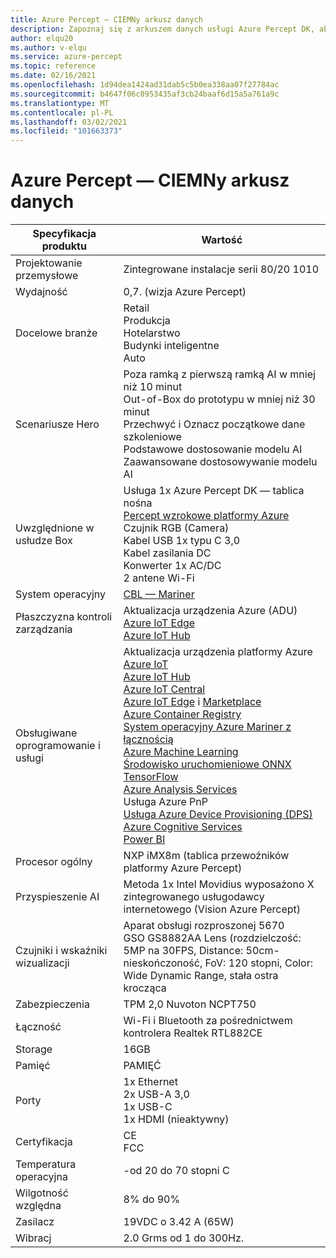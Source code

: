 ```yaml
---
title: Azure Percept — CIEMNy arkusz danych
description: Zapoznaj się z arkuszem danych usługi Azure Percept DK, aby zapoznać się ze szczegółowymi specyfikacjami urządzeń
author: elqu20
ms.author: v-elqu
ms.service: azure-percept
ms.topic: reference
ms.date: 02/16/2021
ms.openlocfilehash: 1d94dea1424ad31dab5c5b0ea338aa07f27784ac
ms.sourcegitcommit: b4647f06c0953435af3cb24baaf6d15a5a761a9c
ms.translationtype: MT
ms.contentlocale: pl-PL
ms.lasthandoff: 03/02/2021
ms.locfileid: "101663373"
---
```

# <a name="azure-percept-dk-datasheet"></a>Azure Percept — CIEMNy arkusz danych

|Specyfikacja produktu           |Wartość     |
|--------------------------------|--------|
|Projektowanie przemysłowe               |Zintegrowane instalacje serii 80/20 1010 |
|Wydajność                     |0,7. (wizja Azure Percept)|
|Docelowe branże               |Retail <br> Produkcja <br> Hotelarstwo <br> Budynki inteligentne <br> Auto |
|Scenariusze Hero                  |Poza ramką z pierwszą ramką AI w mniej niż 10 minut <br> Out-of-Box do prototypu w mniej niż 30 minut <br> Przechwyć i Oznacz początkowe dane szkoleniowe <br> Podstawowe dostosowanie modelu AI <br> Zaawansowane dostosowywanie modelu AI |
|Uwzględnione w usłudze Box                 |Usługa 1x Azure Percept DK — tablica nośna  <br> [Percept wzrokowe platformy Azure](./azure-percept-vision-datasheet.md) <br> Czujnik RGB (Camera) <br> Kabel USB 1x typu C 3,0 <br> Kabel zasilania DC <br> Konwerter 1x AC/DC <br> 2 antene Wi-Fi  |
|System operacyjny                              |[CBL — Mariner](https://github.com/microsoft/CBL-Mariner)           |
|Płaszczyzna kontroli zarządzania        |Aktualizacja urządzenia Azure (ADU) <br> [Azure IoT Edge](https://azure.microsoft.com/services/iot-edge/) <br> [Azure IoT Hub](https://azure.microsoft.com/services/iot-hub/)          |
|Obsługiwane oprogramowanie i usługi |Aktualizacja urządzenia platformy Azure <br> [Azure IoT](https://azure.microsoft.com/overview/iot/) <br> [Azure IoT Hub](https://azure.microsoft.com/services/iot-hub/) <br> [Azure IoT Central](https://azure.microsoft.com/services/iot-central/) <br> [Azure IoT Edge](https://azure.microsoft.com/services/iot-edge/) i [Marketplace](https://azuremarketplace.microsoft.com/marketplace/apps/category/internet-of-things?page=1) <br> [Azure Container Registry](https://azure.microsoft.com/services/container-registry/) <br> [System operacyjny Azure Mariner z łącznością](https://github.com/microsoft/CBL-Mariner) <br> [Azure Machine Learning](https://azure.microsoft.com/services/machine-learning/) <br> [Środowisko uruchomieniowe ONNX](https://www.onnxruntime.ai/) <br> [TensorFlow](https://www.tensorflow.org/) <br> [Azure Analysis Services](https://azure.microsoft.com/services/analysis-services/) <br> Usługa Azure PnP <br> [Usługa Azure Device Provisioning (DPS)](https://docs.microsoft.com/azure/iot-dps/) <br> [Azure Cognitive Services](https://azure.microsoft.com/services/cognitive-services/) <br> [Power BI](https://powerbi.microsoft.com/)      |
|Procesor ogólny               |NXP iMX8m (tablica przewoźników platformy Azure Percept)        |
|Przyspieszenie AI                 |Metoda 1x Intel Movidius wyposażono X zintegrowanego usługodawcy internetowego (Vision Azure Percept) |
|Czujniki i wskaźniki wizualizacji   |Aparat obsługi rozproszonej 5670 <br> GSO GS8882AA Lens (rozdzielczość: 5MP na 30FPS, Distance: 50cm-nieskończoność, FoV: 120 stopni, Color: Wide Dynamic Range, stała ostra krocząca          |
|Zabezpieczenia                        |TPM 2,0 Nuvoton NCPT750 |
|Łączność                    |Wi-Fi i Bluetooth za pośrednictwem kontrolera Realtek RTL882CE     |
|Storage                         |16GB     |
|Pamięć                          |PAMIĘĆ     |
|Porty                           |1x Ethernet <br> 2x USB-A 3,0 <br> 1x USB-C <br> 1x HDMI (nieaktywny)     |
|Certyfikacja                   |CE <br> FCC     |
|Temperatura operacyjna           |-od 20 do 70 stopni C     |
|Wilgotność względna               |8% do 90%    |
|Zasilacz                    |19VDC o 3.42 A (65W) |
|Wibracj                       |2.0 Grms od 1 do 300Hz.     |